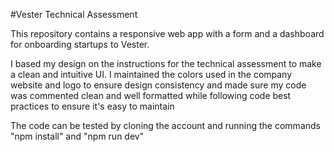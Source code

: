 #Vester Technical Assessment

This repository contains a responsive web app with a form and a dashboard for onboarding startups to Vester.

I based my design on the instructions for the technical assessment to make a clean and intuitive UI. I maintained the colors used in the company website and logo to ensure design consistency and made sure my code was commented clean and well formatted while following code best practices to ensure it's easy to maintain

The code can be tested by cloning the account and running the commands "npm install"  and "npm run dev"
